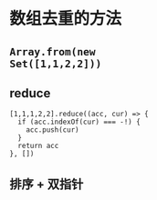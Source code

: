 # 数组去重的方法

<code></code>

## <code>Array.from(new Set([1,1,2,2]))</code>

## reduce

```
[1,1,1,2,2].reduce((acc, cur) => {
  if (acc.indexOf(cur) === -!) {
    acc.push(cur)
  }
  return acc
}, [])
```

## 排序 + 双指针
